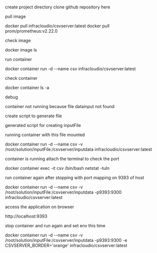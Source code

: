 create project directory clone github repository here

pull image

docker pull infracloudio/csvserver:latest docker pull prom/prometheus:v2.22.0

check image

docker image ls

run container

docker container run -d --name csv infracloudio/csvserver:latest

check container

docker container ls -a

debug

container not running because file datainput not found

create script to generate file

generated script for creating inputFile

running container with this file mounted

docker container run -d --name csv -v /root/solution/inputFile:/csvserver/inputdata infracloudio/csvserver:latest

container is running attach the terminal to check the port

docker container exec -it csv /bin/bash netstat -tuln

run container again after stopping with port mapping on 9393 of host

docker container run -d --name csv -v /root/solution/inputFile:/csvserver/inputdata -p9393:9300 infracloudio/csvserver:latest

access the application on browser

http://localhost:9393

stop container and run again and set env this time

docker container run -d --name csv -v /root/solution/inputFile:/csvserver/inputdata -p9393:9300 -e CSVSERVER_BORDER='orange' infracloudio/csvserver:latest
